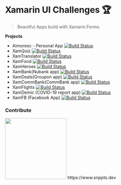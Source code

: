 

# Xamarin UI Challenges 🏆

> Beautiful Apps build with Xamarin.Forms.


**Projects**

- Aimoresc - Personal App  [![Build Status](https://img.shields.io/badge/-done-green.svg)](aimoresc.md)
- XamQuiz  [![Build Status](https://img.shields.io/badge/-in%20progress-blue.svg)](XamQuiz.md)
- XamTranslator  [![Build Status](https://img.shields.io/badge/-in%20progress-blue.svg)](XamTranslator.md)
- XamFood  [![Build Status](https://img.shields.io/badge/-in%20progress-blue.svg)](XamFood.md)
- XamHeroes [![Build Status](https://img.shields.io/badge/-in%20progress-blue.svg)](XAMHeros.md)
- XamBank(Nubank app) [![Build Status](https://img.shields.io/badge/-in%20progress-blue.svg)](XamBank.md)
- XamDeals(Groupon app) [![Build Status](https://img.shields.io/badge/-in%20progress-blue.svg)](XamDeals.md)
- XamCommBank(CommBank app) [![Build Status](https://img.shields.io/badge/-in%20progress-blue.svg)](XamCommBank.md)
- XamFlights [![Build Status](https://img.shields.io/badge/-in%20progress-blue.svg)](XamFlights.md)
- XamDemic (COVID-19 report app) [![Build Status](https://img.shields.io/badge/-in%20progress-blue.svg)](XamDemic.md)
- XamFB (Facebook App) [![Build Status](https://img.shields.io/badge/-planned-yellow.svg)](XamFB.md)






### Contribute
<img src="https://www.snppts.dev/img/snppts-badge.jpg" width="200">
https://www.snppts.dev




